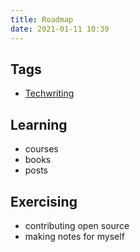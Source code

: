 ```yaml
---
title: Roadmap
date: 2021-01-11 10:39
---
```


## Tags
* [Techwriting](Techwriting)



## Learning

* courses
* books
* posts

## Exercising 

* contributing open source
* making notes for myself
